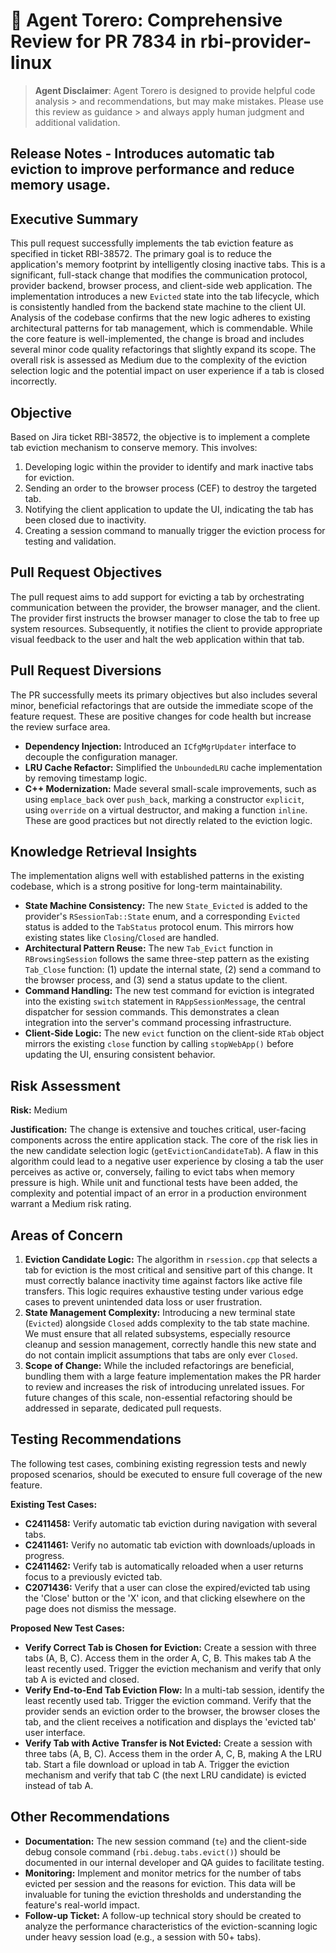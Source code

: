 # 🎯 Agent Torero: Comprehensive Review for PR 7834 in rbi-provider-linux
> **Agent Disclaimer**: Agent Torero is designed to provide helpful code analysis > and recommendations, but may make mistakes. Please use this review as guidance > and always apply human judgment and additional validation.
## Release Notes - Introduces automatic tab eviction to improve performance and reduce memory usage.
## Executive Summary
This pull request successfully implements the tab eviction feature as specified in ticket RBI-38572. The primary goal is to reduce the application's memory footprint by intelligently closing inactive tabs. This is a significant, full-stack change that modifies the communication protocol, provider backend, browser process, and client-side web application. The implementation introduces a new `Evicted` state into the tab lifecycle, which is consistently handled from the backend state machine to the client UI. Analysis of the codebase confirms that the new logic adheres to existing architectural patterns for tab management, which is commendable. While the core feature is well-implemented, the change is broad and includes several minor code quality refactorings that slightly expand its scope. The overall risk is assessed as Medium due to the complexity of the eviction selection logic and the potential impact on user experience if a tab is closed incorrectly.

## Objective
Based on Jira ticket RBI-38572, the objective is to implement a complete tab eviction mechanism to conserve memory. This involves:
1.  Developing logic within the provider to identify and mark inactive tabs for eviction.
2.  Sending an order to the browser process (CEF) to destroy the targeted tab.
3.  Notifying the client application to update the UI, indicating the tab has been closed due to inactivity.
4.  Creating a session command to manually trigger the eviction process for testing and validation.

## Pull Request Objectives
The pull request aims to add support for evicting a tab by orchestrating communication between the provider, the browser manager, and the client. The provider first instructs the browser manager to close the tab to free up system resources. Subsequently, it notifies the client to provide appropriate visual feedback to the user and halt the web application within that tab.

## Pull Request Diversions
The PR successfully meets its primary objectives but also includes several minor, beneficial refactorings that are outside the immediate scope of the feature request. These are positive changes for code health but increase the review surface area.
*   **Dependency Injection:** Introduced an `ICfgMgrUpdater` interface to decouple the configuration manager.
*   **LRU Cache Refactor:** Simplified the `UnboundedLRU` cache implementation by removing timestamp logic.
*   **C++ Modernization:** Made several small-scale improvements, such as using `emplace_back` over `push_back`, marking a constructor `explicit`, using `override` on a virtual destructor, and making a function `inline`. These are good practices but not directly related to the eviction logic.

## Knowledge Retrieval Insights
The implementation aligns well with established patterns in the existing codebase, which is a strong positive for long-term maintainability.
*   **State Machine Consistency:** The new `State_Evicted` is added to the provider's `RSessionTab::State` enum, and a corresponding `Evicted` status is added to the `TabStatus` protocol enum. This mirrors how existing states like `Closing`/`Closed` are handled.
*   **Architectural Pattern Reuse:** The new `Tab_Evict` function in `RBrowsingSession` follows the same three-step pattern as the existing `Tab_Close` function: (1) update the internal state, (2) send a command to the browser process, and (3) send a status update to the client.
*   **Command Handling:** The new test command for eviction is integrated into the existing `switch` statement in `RAppSessionMessage`, the central dispatcher for session commands. This demonstrates a clean integration into the server's command processing infrastructure.
*   **Client-Side Logic:** The new `evict` function on the client-side `RTab` object mirrors the existing `close` function by calling `stopWebApp()` before updating the UI, ensuring consistent behavior.

## Risk Assessment
**Risk:** Medium

**Justification:** The change is extensive and touches critical, user-facing components across the entire application stack. The core of the risk lies in the new candidate selection logic (`getEvictionCandidateTab`). A flaw in this algorithm could lead to a negative user experience by closing a tab the user perceives as active or, conversely, failing to evict tabs when memory pressure is high. While unit and functional tests have been added, the complexity and potential impact of an error in a production environment warrant a Medium risk rating.

## Areas of Concern
1.  **Eviction Candidate Logic:** The algorithm in `rsession.cpp` that selects a tab for eviction is the most critical and sensitive part of this change. It must correctly balance inactivity time against factors like active file transfers. This logic requires exhaustive testing under various edge cases to prevent unintended data loss or user frustration.
2.  **State Management Complexity:** Introducing a new terminal state (`Evicted`) alongside `Closed` adds complexity to the tab state machine. We must ensure that all related subsystems, especially resource cleanup and session management, correctly handle this new state and do not contain implicit assumptions that tabs are only ever `Closed`.
3.  **Scope of Change:** While the included refactorings are beneficial, bundling them with a large feature implementation makes the PR harder to review and increases the risk of introducing unrelated issues. For future changes of this scale, non-essential refactoring should be addressed in separate, dedicated pull requests.

## Testing Recommendations
The following test cases, combining existing regression tests and newly proposed scenarios, should be executed to ensure full coverage of the new feature.

**Existing Test Cases:**
*   **C2411458:** Verify automatic tab eviction during navigation with several tabs.
*   **C2411461:** Verify no automatic tab eviction with downloads/uploads in progress.
*   **C2411462:** Verify tab is automatically reloaded when a user returns focus to a previously evicted tab.
*   **C2071436:** Verify that a user can close the expired/evicted tab using the 'Close' button or the 'X' icon, and that clicking elsewhere on the page does not dismiss the message.

**Proposed New Test Cases:**
*   **Verify Correct Tab is Chosen for Eviction:** Create a session with three tabs (A, B, C). Access them in the order A, C, B. This makes tab A the least recently used. Trigger the eviction mechanism and verify that only tab A is evicted and closed.
*   **Verify End-to-End Tab Eviction Flow:** In a multi-tab session, identify the least recently used tab. Trigger the eviction command. Verify that the provider sends an eviction order to the browser, the browser closes the tab, and the client receives a notification and displays the 'evicted tab' user interface.
*   **Verify Tab with Active Transfer is Not Evicted:** Create a session with three tabs (A, B, C). Access them in the order A, C, B, making A the LRU tab. Start a file download or upload in tab A. Trigger the eviction mechanism and verify that tab C (the next LRU candidate) is evicted instead of tab A.

## Other Recommendations
- **Documentation:** The new session command (`te`) and the client-side debug console command (`rbi.debug.tabs.evict()`) should be documented in our internal developer and QA guides to facilitate testing.
- **Monitoring:** Implement and monitor metrics for the number of tabs evicted per session and the reasons for eviction. This data will be invaluable for tuning the eviction thresholds and understanding the feature's real-world impact.
- **Follow-up Ticket:** A follow-up technical story should be created to analyze the performance characteristics of the eviction-scanning logic under heavy session load (e.g., a session with 50+ tabs).